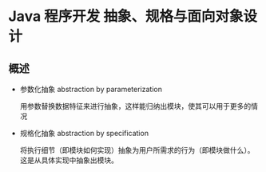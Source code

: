 # Java 程序开发 抽象、规格与面向对象设计



## 概述

* 参数化抽象 abstraction by parameterization

  用参数替换数据特征来进行抽象，这样能归纳出模块，使其可以用于更多的情况

* 规格化抽象 abstraction by specification

  将执行细节（即模块如何实现）抽象为用户所需求的行为（即模块做什么）。这是从具体实现中抽象出模块。